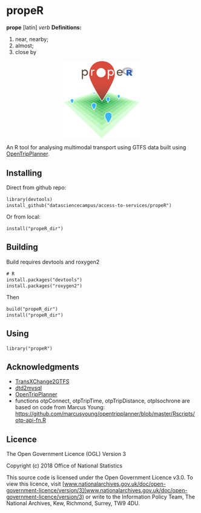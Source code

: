 # propeR

**prope** [latin] _verb_
**Definitions:**
1. near, nearby;
2. almost;
3. close by

<p align="center"><img align="center" src="meta/logo/propeR_logo_v1.png" width="200px"></p>

An R tool for analysing multimodal transport using GTFS data built using [OpenTripPlanner](http://www.opentripplanner.org/).

## Installing

Direct from github repo:

```
library(devtools)
install_github("datasciencecampus/access-to-services/propeR")
```

Or from local:

```
install("propeR_dir")
```

## Building

Build requires devtools and roxygen2

```
# R
install.packages("devtools")
install.packages("roxygen2")
```

Then

```
build("propeR_dir")
install("propeR_dir")
```

## Using

```
library("propeR")
```

## Acknowledgments

* [TransXChange2GTFS](https://github.com/danbillingsley/TransXChange2GTFS)
* [dtd2mysql](https://github.com/open-track/dtd2mysql)
* [OpenTripPlanner](http://www.opentripplanner.org/)
* functions otpConnect, otpTripTime, otpTripDistance, otpIsochrone are based on code from Marcus Young:
https://github.com/marcusyoung/opentripplanner/blob/master/Rscripts/otp-api-fn.R 

## Licence

The Open Government Licence (OGL) Version 3

Copyright (c) 2018 Office of National Statistics

This source code is licensed under the Open Government Licence v3.0. To view this licence, visit [www.nationalarchives.gov.uk/doc/open-government-licence/version/3](www.nationalarchives.gov.uk/doc/open-government-licence/version/3) or write to the Information Policy Team, The National Archives, Kew, Richmond, Surrey, TW9 4DU.
